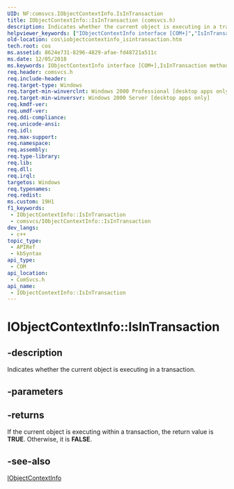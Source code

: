```yaml
---
UID: NF:comsvcs.IObjectContextInfo.IsInTransaction
title: IObjectContextInfo::IsInTransaction (comsvcs.h)
description: Indicates whether the current object is executing in a transaction.
helpviewer_keywords: ["IObjectContextInfo interface [COM+]","IsInTransaction method","IObjectContextInfo.IsInTransaction","IObjectContextInfo::IsInTransaction","IsInTransaction","IsInTransaction method [COM+]","IsInTransaction method [COM+]","IObjectContextInfo interface","_cos_IObjectContextInfo_IsInTransaction","comsvcs/IObjectContextInfo::IsInTransaction","cos.iobjectcontextinfo_isintransaction"]
old-location: cos\iobjectcontextinfo_isintransaction.htm
tech.root: cos
ms.assetid: 8624e731-8296-4829-afae-fd48721a511c
ms.date: 12/05/2018
ms.keywords: IObjectContextInfo interface [COM+],IsInTransaction method, IObjectContextInfo.IsInTransaction, IObjectContextInfo::IsInTransaction, IsInTransaction, IsInTransaction method [COM+], IsInTransaction method [COM+],IObjectContextInfo interface, _cos_IObjectContextInfo_IsInTransaction, comsvcs/IObjectContextInfo::IsInTransaction, cos.iobjectcontextinfo_isintransaction
req.header: comsvcs.h
req.include-header: 
req.target-type: Windows
req.target-min-winverclnt: Windows 2000 Professional [desktop apps only]
req.target-min-winversvr: Windows 2000 Server [desktop apps only]
req.kmdf-ver: 
req.umdf-ver: 
req.ddi-compliance: 
req.unicode-ansi: 
req.idl: 
req.max-support: 
req.namespace: 
req.assembly: 
req.type-library: 
req.lib: 
req.dll: 
req.irql: 
targetos: Windows
req.typenames: 
req.redist: 
ms.custom: 19H1
f1_keywords:
 - IObjectContextInfo::IsInTransaction
 - comsvcs/IObjectContextInfo::IsInTransaction
dev_langs:
 - c++
topic_type:
 - APIRef
 - kbSyntax
api_type:
 - COM
api_location:
 - ComSvcs.h
api_name:
 - IObjectContextInfo::IsInTransaction
---
```


# IObjectContextInfo::IsInTransaction


## -description

Indicates whether the current object is executing in a transaction.

## -parameters

## -returns

If the current object is executing within a transaction, the return value is <b>TRUE</b>. Otherwise, it is <b>FALSE</b>.

## -see-also

<a href="/windows/desktop/api/comsvcs/nn-comsvcs-iobjectcontextinfo">IObjectContextInfo</a>

